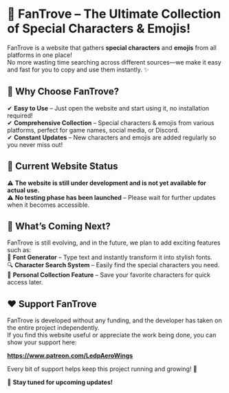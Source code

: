 # 🌟 FanTrove – The Ultimate Collection of Special Characters & Emojis!  

FanTrove is a website that gathers **special characters** and **emojis** from all platforms in one place!  
No more wasting time searching across different sources—we make it easy and fast for you to copy and use them instantly. ✨  

## 🚀 Why Choose FanTrove?  
✔ **Easy to Use** – Just open the website and start using it, no installation required!  
✔ **Comprehensive Collection** – Special characters & emojis from various platforms, perfect for game names, social media, or Discord.  
✔ **Constant Updates** – New characters and emojis are added regularly so you never miss out!  

## 🔧 **Current Website Status**  
⚠️ **The website is still under development and is not yet available for actual use.**  
⚠️ **No testing phase has been launched** – Please wait for further updates when it becomes accessible.  

## 🔮 What’s Coming Next?  
FanTrove is still evolving, and in the future, we plan to add exciting features such as:  
🎨 **Font Generator** – Type text and instantly transform it into stylish fonts.  
🔍 **Character Search System** – Easily find the special characters you need.  
📌 **Personal Collection Feature** – Save your favorite characters for quick access later.  

## ❤️ Support FanTrove  
FanTrove is developed without any funding, and the developer has taken on the entire project independently.  
If you find this website useful or appreciate the work being done, you can show your support here:  

**https://www.patreon.com/LedpAeroWings**

Every bit of support helps keep this project running and growing! 🚀  

📢 **Stay tuned for upcoming updates!**
